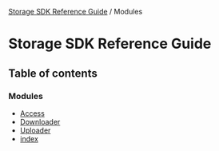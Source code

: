 [Storage SDK Reference Guide](README.md) / Modules

# Storage SDK Reference Guide

## Table of contents

### Modules

- [Access](modules/Access.md)
- [Downloader](modules/Downloader.md)
- [Uploader](modules/Uploader.md)
- [index](modules/index.md)
